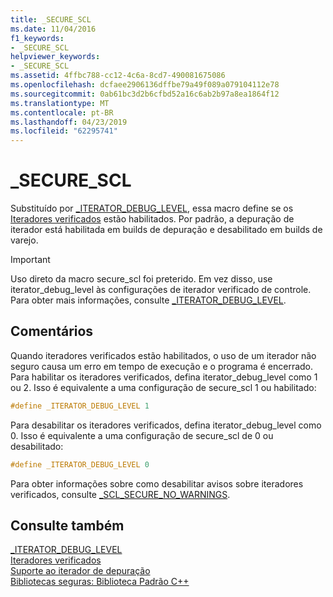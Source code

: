 ```yaml
---
title: _SECURE_SCL
ms.date: 11/04/2016
f1_keywords:
- _SECURE_SCL
helpviewer_keywords:
- _SECURE_SCL
ms.assetid: 4ffbc788-cc12-4c6a-8cd7-490081675086
ms.openlocfilehash: dcfaee2906136dffbe79a49f089a079104112e78
ms.sourcegitcommit: 0ab61bc3d2b6cfbd52a16c6ab2b97a8ea1864f12
ms.translationtype: MT
ms.contentlocale: pt-BR
ms.lasthandoff: 04/23/2019
ms.locfileid: "62295741"
---
```

# <a name="securescl"></a>_SECURE_SCL

Substituído por [_ITERATOR_DEBUG_LEVEL](../standard-library/iterator-debug-level.md), essa macro define se os [Iteradores verificados](../standard-library/checked-iterators.md) estão habilitados. Por padrão, a depuração de iterador está habilitada em builds de depuração e desabilitado em builds de varejo.

> [!IMPORTANT]
> Uso direto da macro secure_scl foi preterido. Em vez disso, use iterator_debug_level às configurações de iterador verificado de controle. Para obter mais informações, consulte [_ITERATOR_DEBUG_LEVEL](../standard-library/iterator-debug-level.md).

## <a name="remarks"></a>Comentários

Quando iteradores verificados estão habilitados, o uso de um iterador não seguro causa um erro em tempo de execução e o programa é encerrado. Para habilitar os iteradores verificados, defina iterator_debug_level como 1 ou 2. Isso é equivalente a uma configuração de secure_scl 1 ou habilitado:

```cpp
#define _ITERATOR_DEBUG_LEVEL 1
```

Para desabilitar os iteradores verificados, defina iterator_debug_level como 0. Isso é equivalente a uma configuração de secure_scl de 0 ou desabilitado:

```cpp
#define _ITERATOR_DEBUG_LEVEL 0
```

Para obter informações sobre como desabilitar avisos sobre iteradores verificados, consulte [_SCL_SECURE_NO_WARNINGS](../standard-library/scl-secure-no-warnings.md).

## <a name="see-also"></a>Consulte também

[_ITERATOR_DEBUG_LEVEL](../standard-library/iterator-debug-level.md)<br/>
[Iteradores verificados](../standard-library/checked-iterators.md)<br/>
[Suporte ao iterador de depuração](../standard-library/debug-iterator-support.md)<br/>
[Bibliotecas seguras: Biblioteca Padrão C++](../standard-library/safe-libraries-cpp-standard-library.md)<br/>
